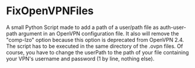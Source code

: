 # FixOpenVPNFiles
A small Python Script made to add a path of a user/path file as auth-user-path argument in an OpenVPN configuration file.
It also will remove the "comp-lzo" option because this option is deprecated from OpenVPN 2.4.
The script has to be executed in the same directory of the .ovpn files.
Of course, you have to change the userPath to the path of your file containing your VPN's username and password (1 by line, nothing else).
